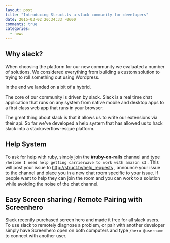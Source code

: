 ```yaml
---
layout: post
title: "Introducing Struct.tv a slack community for developers"
date: 2015-03-02 20:34:33 -0600
comments: true
categories: 
  - news
---
```


## Why slack?

When choosing the platform for our new community we evaluated a number of solutions.  We considered everything from building a custom solution to trying to roll something out using Wordpress.

In the end we landed on a bit of a hybrid. 

The core of our community is driven by slack. Slack is a real time chat application that runs on any system from native mobile and desktop apps to a first class web app that runs in your browser. 

The great thing about slack is that it allows us to write our extensions via their api. So far we've developed a help system that has allowed us to hack slack into a stackoverflow-esque platform.

## Help System

To ask for help with ruby, simply join the __#ruby-on-rails__ channel and type `/helpme I need help getting carrierwave to work with amazon s3` . This will post your issue to http://struct.tv/help_requests , announce your issue to the channel and place you in a new chat room specific to your issue. If people want to help they can join the room and you can work to a solution while avoiding the noise of the chat channel.

## Easy Screen sharing / Remote Pairing with Screenhero

Slack recently purchased screen hero and made it free for all slack users. To use slack to remotely diagnose a problem, or pair with another developer simply have Screenhero open on both computers and type `/hero @username` to connect with another user.
